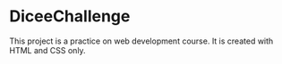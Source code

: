 # DiceeChallenge
This project is a practice on web development course. It is created with HTML and CSS only.
